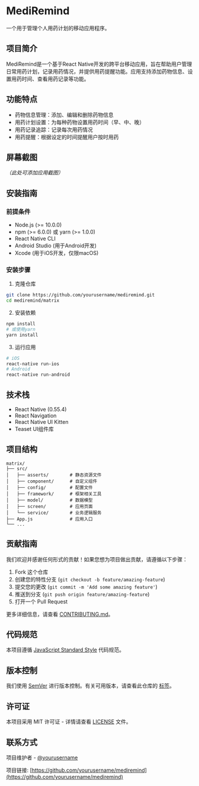 # MediRemind

一个用于管理个人用药计划的移动应用程序。

## 项目简介

MediRemind是一个基于React Native开发的跨平台移动应用，旨在帮助用户管理日常用药计划，记录用药情况，并提供用药提醒功能。应用支持添加药物信息、设置用药时间、查看用药记录等功能。

## 功能特点

- 药物信息管理：添加、编辑和删除药物信息
- 用药计划设置：为每种药物设置用药时间（早、中、晚）
- 用药记录追踪：记录每次用药情况
- 用药提醒：根据设定的时间提醒用户按时用药

## 屏幕截图

*（此处可添加应用截图）*

## 安装指南

### 前提条件

- Node.js (>= 10.0.0)
- npm (>= 6.0.0) 或 yarn (>= 1.0.0)
- React Native CLI
- Android Studio (用于Android开发)
- Xcode (用于iOS开发，仅限macOS)

### 安装步骤

1. 克隆仓库
```bash
git clone https://github.com/yourusername/mediremind.git
cd mediremind/matrix
```

2. 安装依赖
```bash
npm install
# 或使用yarn
yarn install
```

3. 运行应用
```bash
# iOS
react-native run-ios
# Android
react-native run-android
```

## 技术栈

- React Native (0.55.4)
- React Navigation
- React Native UI Kitten
- Teaset UI组件库

## 项目结构

```
matrix/
├── src/
│   ├── asserts/        # 静态资源文件
│   ├── component/      # 自定义组件
│   ├── config/         # 配置文件
│   ├── framework/      # 框架相关工具
│   ├── model/          # 数据模型
│   ├── screen/         # 应用页面
│   └── service/        # 业务逻辑服务
├── App.js              # 应用入口
└── ...
```

## 贡献指南

我们欢迎并感谢任何形式的贡献！如果您想为项目做出贡献，请遵循以下步骤：

1. Fork 这个仓库
2. 创建您的特性分支 (`git checkout -b feature/amazing-feature`)
3. 提交您的更改 (`git commit -m 'Add some amazing feature'`)
4. 推送到分支 (`git push origin feature/amazing-feature`)
5. 打开一个 Pull Request

更多详细信息，请查看 [CONTRIBUTING.md](CONTRIBUTING.md)。

## 代码规范

本项目遵循 [JavaScript Standard Style](https://standardjs.com/) 代码规范。

## 版本控制

我们使用 [SemVer](http://semver.org/) 进行版本控制。有关可用版本，请查看此仓库的 [标签](https://github.com/yourusername/mediremind/tags)。

## 许可证

本项目采用 MIT 许可证 - 详情请查看 [LICENSE](LICENSE) 文件。

## 联系方式

项目维护者 - [@yourusername](https://github.com/yourusername)

项目链接: [https://github.com/yourusername/mediremind](https://github.com/yourusername/mediremind)